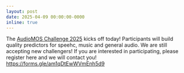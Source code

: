 ```yaml
---
layout: post
date: 2025-04-09 00:00:00-0000
inline: true
---
```


The [AudioMOS Challenge 2025](https://sites.google.com/view/voicemos-challenge/audiomos-challenge-2025?authuser=0) kicks off today! Participants will build quality predictors for speehc, music and general audio. We are still accepting new challengers! If you are interested in participating, please register here and we will contact you! https://forms.gle/am1qDtEwWVmEnh5d9